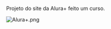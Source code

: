 Projeto do site da Alura+ feito um curso.

![Alura+.png](https://github.com/WilRocha97/imagens/blob/main/Alura+.png)
